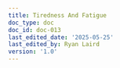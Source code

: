 ```yaml
---
title: Tiredness And Fatigue
doc_type: doc
doc_id: doc-013
last_edited_date: '2025-05-25'
last_edited_by: Ryan Laird
version: '1.0'
---
```


<!-- Unsupported block type: unsupported -->
